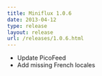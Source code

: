 ```yaml
---
title: Miniflux 1.0.6
date: 2013-04-12
type: release
layout: release
url: /releases/1.0.6.html
---
```


* Update PicoFeed
* Add missing French locales
